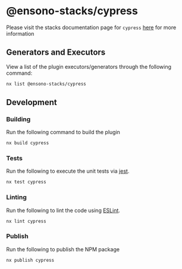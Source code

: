# @ensono-stacks/cypress

Please visit the stacks documentation page for `cypress`
[here](https://stacks.ensono.com/docs/nx/cypress/ensono-stacks-cypress) for more
information

## Generators and Executors

View a list of the plugin executors/generators through the following command:

```bash
nx list @ensono-stacks/cypress
```

## Development

### Building

Run the following command to build the plugin

```bash
nx build cypress
```

### Tests

Run the following to execute the unit tests via [jest](https://jestjs.io/).

```bash
nx test cypress
```

### Linting

Run the following to lint the code using [ESLint](https://eslint.org/).

```bash
nx lint cypress
```

### Publish

Run the following to publish the NPM package

```bash
nx publish cypress
```

